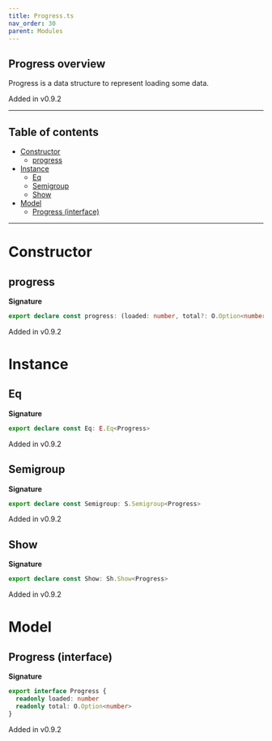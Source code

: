 ```yaml
---
title: Progress.ts
nav_order: 30
parent: Modules
---
```


## Progress overview

Progress is a data structure to represent loading some data.

Added in v0.9.2

---

<h2 class="text-delta">Table of contents</h2>

- [Constructor](#constructor)
  - [progress](#progress)
- [Instance](#instance)
  - [Eq](#eq)
  - [Semigroup](#semigroup)
  - [Show](#show)
- [Model](#model)
  - [Progress (interface)](#progress-interface)

---

# Constructor

## progress

**Signature**

```ts
export declare const progress: (loaded: number, total?: O.Option<number>) => Progress
```

Added in v0.9.2

# Instance

## Eq

**Signature**

```ts
export declare const Eq: E.Eq<Progress>
```

Added in v0.9.2

## Semigroup

**Signature**

```ts
export declare const Semigroup: S.Semigroup<Progress>
```

Added in v0.9.2

## Show

**Signature**

```ts
export declare const Show: Sh.Show<Progress>
```

Added in v0.9.2

# Model

## Progress (interface)

**Signature**

```ts
export interface Progress {
  readonly loaded: number
  readonly total: O.Option<number>
}
```

Added in v0.9.2
